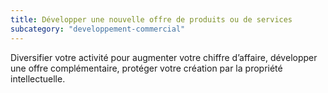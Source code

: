 ```yaml
---
title: Développer une nouvelle offre de produits ou de services
subcategory: "developpement-commercial"
---
```


Diversifier votre activité pour augmenter votre chiffre d’affaire, développer une offre complémentaire, protéger votre création par la propriété intellectuelle.
